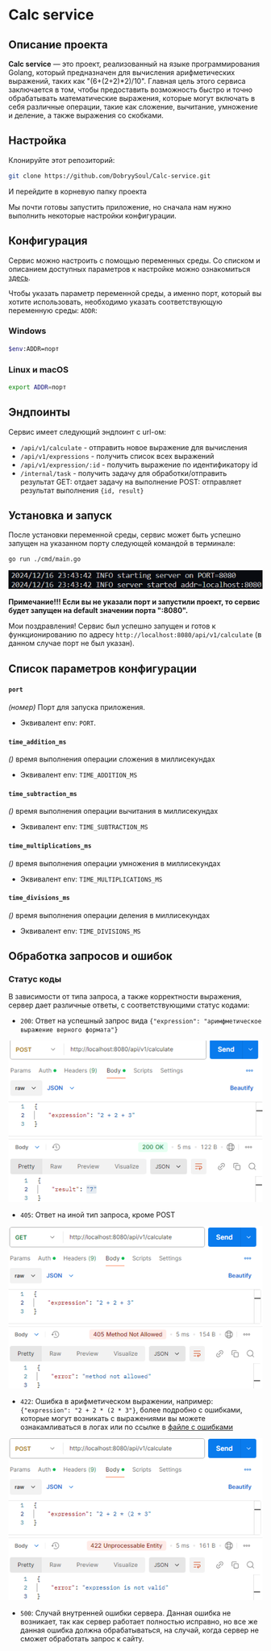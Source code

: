 # Calc service

## Описание проекта
<b>Calc service</b> — это проект, реализованный на языке программирования Golang, который предназначен для вычисления арифметических выражений, таких как "(6+(2+2)*2)/10". Главная цель этого сервиса заключается в том, чтобы предоставить возможность быстро и точно обрабатывать математические выражения, которые могут включать в себя различные операции, такие как сложение, вычитание, умножение и деление, а также выражения со скобками.

## Настройка
Клонируйте этот репозиторий:

```sh
git clone https://github.com/DobryySoul/Calc-service.git
```
И перейдите в корневую папку проекта

Мы почти готовы запустить приложение, но сначала нам нужно выполнить некоторые настройки конфигурации.

## Конфигурация 
Сервис можно настроить с помощью переменных среды. Со списком и описанием доступных параметров к настройке можно ознакомиться [здесь](#Список-параметров-конфигурации). 

Чтобы указать параметр переменной среды, а именно порт, который вы хотите использовать, необходимо указать соответствующую переменную среды: `ADDR`:
### Windows

```sh
$env:ADDR=порт
```

### Linux и macOS

```sh
export ADDR=порт
```

## Эндпоинты

Сервис имеет следующий эндпоинт с url-ом:
- `/api/v1/calculate` - отправить новое выражение для вычисления
- `/api/v1/expressions` - получить список всех выражений
- `/api/v1/expression/:id` - получить выражение по идентификатору id
- `/internal/task` - получить задачу для обработки/отправить результат
    GET: отдает задачу на выполнение
    POST: отправляет результат выполнения `{id, result}`

## Установка и запуск

После установки переменной среды, сервис может быть успешно запущен на указанном порту следующей командой в терминале:

```sh
go run ./cmd/main.go
```

![](docs/start.png)

<strong>Примечание!!! Если вы не указали порт и запустили проект, то сервис будет запущен на default значении порта ":8080".</strong>

Мои поздравления! Сервис был успешно запущен и готов к функционированию по адресу `http://localhost:8080/api/v1/calculate` (в данном случае порт не был указан).

## Список параметров конфигурации

#### `port`

*(номер)* Порт для запуска приложения.

- Эквивалент env: `PORT`.

#### `time_addition_ms`
*()* время выполнения операции сложения в миллисекундах

- Эквивалент env: `TIME_ADDITION_MS`

#### `time_subtraction_ms`
*()* время выполнения операции вычитания в миллисекундах

- Эквивалент env: `TIME_SUBTRACTION_MS`

#### `time_multiplications_ms`
*()* время выполнения операции умножения в миллисекундах

- Эквивалент env: `TIME_MULTIPLICATIONS_MS`

#### `time_divisions_ms`
*()* время выполнения операции деления в миллисекундах

- Эквивалент env: `TIME_DIVISIONS_MS`

## Обработка запросов и ошибок

### Статус коды
В зависимости от типа запроса, а также корректности выражения, сервер дает различные ответы, с соответствующими статус кодами:

- `200`: Ответ на успешный запрос вида `{"expression": "аримфметическое выражение верного формата"}`
  
![](docs/status200.png)

- `405`: Ответ на иной тип запроса, кроме POST
  
![](docs/status405.png)

- `422`: Ошибка в арифметическом выражении, например: `{"expression": "2 + 2 * (2 * 3"}`, более подробно с ошибками, которые могут возникать с выражениями вы можете ознакамливаться в логах или по ссылке в [файле с ошибками](pkg/calculation/errors.messages.go)

![](docs/status422.png)
 
- `500`: Случай внутренней ошибки сервера. Данная ошибка не возникает, так как сервер работает полностью исправно, но все же данная ошибка должна обрабатываться, на случай, когда сервер не сможет обработать запрос к сайту.
 